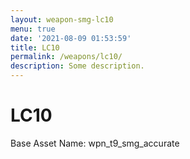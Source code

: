 ```yaml
---
layout: weapon-smg-lc10
menu: true
date: '2021-08-09 01:53:59'
title: LC10
permalink: /weapons/lc10/
description: Some description.
---
```


# LC10

Base Asset Name: wpn_t9_smg_accurate